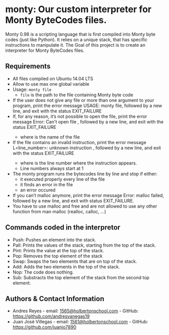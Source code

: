 # monty: Our custom interpreter for Monty ByteCodes files.

Monty 0.98 is a scripting language that is first compiled into Monty byte codes
(just like Python). It relies on a unique stack, that has specific instructions to manipulate it. 
The Goal of this project is to create an interpreter for Monty ByteCodes files.

## Requirements
  * All files compiled on Ubuntu 14.04 LTS
  * Allow to use max one global variable
  * Usage: `monty file`
    * `file` is the path to the file containing Monty byte code
  * If the user does not give any file or more than one argument to your program, print the error message USAGE: monty file, followed by a new line, and exit with the status EXIT_FAILURE
  * If, for any reason, it’s not possible to open the file, print the error message Error: Can't open file <file>, followed by a new line, and exit with the status EXIT_FAILURE
    * where <file> is the name of the file
  * If the file contains an invalid instruction, print the error message L<line_number>: unknown instruction <opcode>, followed by a new line, and exit with the status EXIT_FAILURE
    * where is the line number where the instruction appears.
    * Line numbers always start at 1
  * The monty program runs the bytecodes line by line and stop if either:
    * it executed properly every line of the file
    * it finds an error in the file
    * an error occured
  * If you can’t malloc anymore, print the error message Error: malloc failed, followed by a new line, and exit with status EXIT_FAILURE.
  * You have to use malloc and free and are not allowed to use any other function from man malloc (realloc, calloc, …)

## Commands coded in the interpretor
   * Push: Pushes an element into the stack.
   * Pall: Prints the values of the stack, starting from the top of the stack.
   * Pint: Prints the value at the top of the stack.
   * Pop: Removes the top element of the stack
   * Swap: Swaps the two elements that are on top of the stack.
   * Add: Adds the two elements in the top of the stack.
   * Nop: The code does nothing.
   * Sub: Substracts the top element of the stack from the second top element.

## Authors & Contact Information

* Andres Reyes - email: 1565@holbertonschool.com - GitHub: https://github.com/andresvanegas19
* Juan José Villegas - email: 1561@holbertonschool.com - GitHub: https://github.com/juanjo7890

